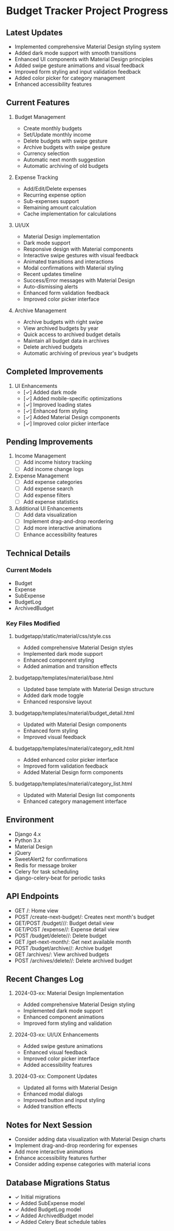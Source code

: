 # Budget Tracker Project Progress

## Latest Updates
- Implemented comprehensive Material Design styling system
- Added dark mode support with smooth transitions
- Enhanced UI components with Material Design principles
- Added swipe gesture animations and visual feedback
- Improved form styling and input validation feedback
- Added color picker for category management
- Enhanced accessibility features

## Current Features
1. Budget Management
   - Create monthly budgets
   - Set/Update monthly income
   - Delete budgets with swipe gesture
   - Archive budgets with swipe gesture
   - Currency selection
   - Automatic next month suggestion
   - Automatic archiving of old budgets

2. Expense Tracking
   - Add/Edit/Delete expenses
   - Recurring expense option
   - Sub-expenses support
   - Remaining amount calculation
   - Cache implementation for calculations

3. UI/UX
   - Material Design implementation
   - Dark mode support
   - Responsive design with Material components
   - Interactive swipe gestures with visual feedback
   - Animated transitions and interactions
   - Modal confirmations with Material styling
   - Recent updates timeline
   - Success/Error messages with Material Design
   - Auto-dismissing alerts
   - Enhanced form validation feedback
   - Improved color picker interface

4. Archive Management
   - Archive budgets with right swipe
   - View archived budgets by year
   - Quick access to archived budget details
   - Maintain all budget data in archives
   - Delete archived budgets
   - Automatic archiving of previous year's budgets

## Completed Improvements
1. UI Enhancements
   - [✓] Added dark mode
   - [✓] Added mobile-specific optimizations
   - [✓] Improved loading states
   - [✓] Enhanced form styling
   - [✓] Added Material Design components
   - [✓] Improved color picker interface

## Pending Improvements
1. Income Management
   - [ ] Add income history tracking
   - [ ] Add income change logs

2. Expense Management
   - [ ] Add expense categories
   - [ ] Add expense search
   - [ ] Add expense filters
   - [ ] Add expense statistics

3. Additional UI Enhancements
   - [ ] Add data visualization
   - [ ] Implement drag-and-drop reordering
   - [ ] Add more interactive animations
   - [ ] Enhance accessibility features

## Technical Details
### Current Models
- Budget
- Expense
- SubExpense
- BudgetLog
- ArchivedBudget

### Key Files Modified
1. budgetapp/static/material/css/style.css
   - Added comprehensive Material Design styles
   - Implemented dark mode support
   - Enhanced component styling
   - Added animation and transition effects

2. budgetapp/templates/material/base.html
   - Updated base template with Material Design structure
   - Added dark mode toggle
   - Enhanced responsive layout

3. budgetapp/templates/material/budget_detail.html
   - Updated with Material Design components
   - Enhanced form styling
   - Improved visual feedback

4. budgetapp/templates/material/category_edit.html
   - Added enhanced color picker interface
   - Improved form validation feedback
   - Added Material Design form components

5. budgetapp/templates/material/category_list.html
   - Updated with Material Design list components
   - Enhanced category management interface

## Environment
- Django 4.x
- Python 3.x
- Material Design
- jQuery
- SweetAlert2 for confirmations
- Redis for message broker
- Celery for task scheduling
- django-celery-beat for periodic tasks

## API Endpoints
- GET /: Home view
- POST /create-next-budget/: Creates next month's budget
- GET/POST /budget/<year>/<month>/: Budget detail view
- GET/POST /expense/<id>/: Expense detail view
- POST /budget/delete/<year-month>/: Delete budget
- GET /get-next-month/: Get next available month
- POST /budget/archive/<year-month>/: Archive budget
- GET /archives/: View archived budgets
- POST /archives/delete/<year-month>/: Delete archived budget

## Recent Changes Log
1. 2024-03-xx: Material Design Implementation
   - Added comprehensive Material Design styling
   - Implemented dark mode support
   - Enhanced component animations
   - Improved form styling and validation

2. 2024-03-xx: UI/UX Enhancements
   - Added swipe gesture animations
   - Enhanced visual feedback
   - Improved color picker interface
   - Added accessibility features

3. 2024-03-xx: Component Updates
   - Updated all forms with Material Design
   - Enhanced modal dialogs
   - Improved button and input styling
   - Added transition effects

## Notes for Next Session
- Consider adding data visualization with Material Design charts
- Implement drag-and-drop reordering for expenses
- Add more interactive animations
- Enhance accessibility features further
- Consider adding expense categories with material icons

## Database Migrations Status
- ✓ Initial migrations
- ✓ Added SubExpense model
- ✓ Added BudgetLog model
- ✓ Added ArchivedBudget model
- ✓ Added Celery Beat schedule tables